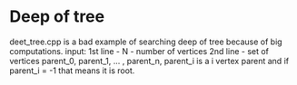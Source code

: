 # Deep of tree
deet_tree.cpp is a bad example of searching deep of tree because of big computations.
input: 
1st line - N - number of vertices
2nd line - set of vertices parent_0, parent_1, ... , parent_n, parent_i is a i vertex parent and if parent_i = -1 that means it is root.
